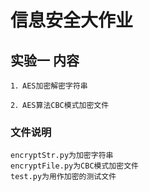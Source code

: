 # 信息安全大作业
## 实验一 内容
    1．AES加密解密字符串

    2．AES算法CBC模式加密文件

### 文件说明
    encryptStr.py为加密字符串
    encryptFile.py为CBC模式加密文件
    test.py为用作加密的测试文件
